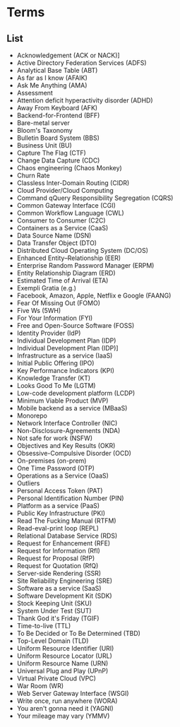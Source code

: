 # Terms

## List

- Acknowledgement (ACK or NACK)]
- Active Directory Federation Services (ADFS)
- Analytical Base Table (ABT)
- As far as I know (AFAIK)
- Ask Me Anything (AMA)
- Assessment
- Attention deficit hyperactivity disorder (ADHD)
- Away From Keyboard (AFK)
- Backend-for-Frontend (BFF)
- Bare-metal server
- Bloom's Taxonomy
- Bulletin Board System (BBS)
- Business Unit (BU)
- Capture The Flag (CTF)
- Change Data Capture (CDC)
- Chaos engineering (Chaos Monkey)
- Churn Rate
- Classless Inter-Domain Routing (CIDR)
- Cloud Provider/Cloud Computing
- Command qQuery Responsibility Segregation (CQRS)
- Common Gateway Interface (CGI)
- Common Workflow Language (CWL)
- Consumer to Consumer (C2C)
- Containers as a Service (CaaS)
- Data Source Name (DSN)
- Data Transfer Object (DTO)
- Distributed Cloud Operating System (DC/OS)
- Enhanced Entity–Relationship (EER)
- Enterprise Random Password Manager (ERPM)
- Entity Relationship Diagram (ERD)
- Estimated Time of Arrival (ETA)
- Exempli Gratia (e.g.)
- Facebook, Amazon, Apple, Netflix e Google (FAANG)
- Fear Of Missing Out (FOMO)
- Five Ws (5WH)
- For Your Information (FYI)
- Free and Open-Source Software (FOSS)
- Identity Provider (IdP)
- Individual Development Plan (IDP)
- Individual Development Plan (IDP)]
- Infrastructure as a service (IaaS)
- Initial Public Offering (IPO)
- Key Performance Indicators (KPI)
- Knowledge Transfer (KT)
- Looks Good To Me (LGTM)
- Low-code development platform (LCDP)
- Minimum Viable Product (MVP)
- Mobile backend as a service (MBaaS)
- Monorepo
- Network Interface Controller (NIC)
- Non-Disclosure-Agreements (NDA)
- Not safe for work (NSFW)
- Objectives and Key Results (OKR)
- Obsessive-Compulsive Disorder (OCD)
- On-premises (on-prem)
- One Time Password (OTP)
- Operations as a Service (OaaS)
- Outliers
- Personal Access Token (PAT)
- Personal Identification Number (PIN)
- Platform as a service (PaaS)
- Public Key Infrastructure (PKI)
- Read The Fucking Manual (RTFM)
- Read-eval-print loop (REPL)
- Relational Database Service (RDS)
- Request for Enhancement (RFE)
- Request for Information (RfI)
- Request for Proposal (RfP)
- Request for Quotation (RfQ)
- Server-side Rendering (SSR)
- Site Reliability Engineering (SRE)
- Software as a service (SaaS)
- Software Development Kit (SDK)
- Stock Keeping Unit (SKU)
- System Under Test (SUT)
- Thank God it's Friday (TGIF)
- Time-to-live (TTL)
- To Be Decided or To Be Determined (TBD)
- Top-Level Domain (TLD)
- Uniform Resource Identifier (URI)
- Uniform Resource Locator (URL)
- Uniform Resource Name (URN)
- Universal Plug and Play (UPnP)
- Virtual Private Cloud (VPC)
- War Room (WR)
- Web Server Gateway Interface (WSGI)
- Write once, run anywhere (WORA)
- You aren't gonna need it (YAGNI)
- Your mileage may vary (YMMV)
